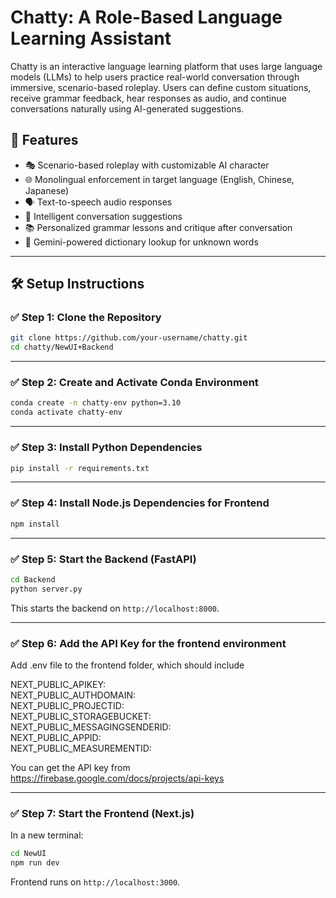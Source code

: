 # Chatty: A Role-Based Language Learning Assistant

Chatty is an interactive language learning platform that uses large language models (LLMs) to help users practice real-world conversation through immersive, scenario-based roleplay. Users can define custom situations, receive grammar feedback, hear responses as audio, and continue conversations naturally using AI-generated suggestions.

## 🌟 Features

- 🎭 Scenario-based roleplay with customizable AI character
- 🌐 Monolingual enforcement in target language (English, Chinese, Japanese)
- 🗣️ Text-to-speech audio responses
- 💬 Intelligent conversation suggestions
- 📚 Personalized grammar lessons and critique after conversation
- 📖 Gemini-powered dictionary lookup for unknown words

---

## 🛠️ Setup Instructions

### ✅ Step 1: Clone the Repository

```bash
git clone https://github.com/your-username/chatty.git
cd chatty/NewUI+Backend
```

---

### ✅ Step 2: Create and Activate Conda Environment

```bash
conda create -n chatty-env python=3.10
conda activate chatty-env
```

---

### ✅ Step 3: Install Python Dependencies

```bash
pip install -r requirements.txt
```

---

### ✅ Step 4: Install Node.js Dependencies for Frontend

```bash
npm install
```

---

### ✅ Step 5: Start the Backend (FastAPI)

```bash
cd Backend
python server.py
```

This starts the backend on `http://localhost:8000`.

---

### ✅ Step 6: Add the API Key for the frontend environment

Add .env file to the frontend folder, which should include

NEXT_PUBLIC_APIKEY: <br />
NEXT_PUBLIC_AUTHDOMAIN: <br />
NEXT_PUBLIC_PROJECTID: <br />
NEXT_PUBLIC_STORAGEBUCKET: <br />
NEXT_PUBLIC_MESSAGINGSENDERID: <br />
NEXT_PUBLIC_APPID: <br />
NEXT_PUBLIC_MEASUREMENTID: <br />

You can get the API key from https://firebase.google.com/docs/projects/api-keys

---

### ✅ Step 7: Start the Frontend (Next.js)

In a new terminal:

```bash
cd NewUI
npm run dev
```

Frontend runs on `http://localhost:3000`.
